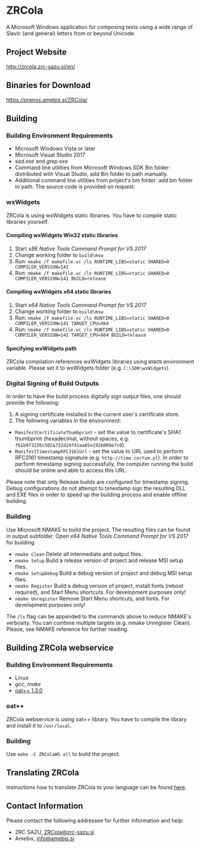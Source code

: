 ﻿# ZRCola

A Microsoft Windows application for composing texts using a wide range of Slavic (and general) letters from or beyond Unicode.

## Project Website
http://zrcola.zrc-sazu.si/en/

## Binaries for Download
https://prenos.amebis.si/ZRCola/

## Building

### Building Environment Requirements
- Microsoft Windows Vista or later
- Microsoft Visual Studio 2017
- _sed.exe_ and _grep.exe_
- Command line utilities from Microsoft Windows SDK Bin folder: distributed with Visual Studio, add Bin folder to path manually.
- Additional command line utilities from project's bin folder: add bin folder to path. The source code is provided on request.

### wxWidgets
ZRCola is using wxWidgets static libraries. You have to compile static libraries yourself.

#### Compiling wxWidgets Win32 static libraries
1. Start _x86 Native Tools Command Prompt for VS 2017_
2. Change working folder to `build\msw`
3. Run: `nmake /f makefile.vc /ls RUNTIME_LIBS=static SHARED=0 COMPILER_VERSION=141`
4. Run: `nmake /f makefile.vc /ls RUNTIME_LIBS=static SHARED=0 COMPILER_VERSION=141 BUILD=release`

#### Compiling wxWidgets x64 static libraries
1. Start _x64 Native Tools Command Prompt for VS 2017_
2. Change working folder to `build\msw`
3. Run: `nmake /f makefile.vc /ls RUNTIME_LIBS=static SHARED=0 COMPILER_VERSION=141 TARGET_CPU=X64`
4. Run: `nmake /f makefile.vc /ls RUNTIME_LIBS=static SHARED=0 COMPILER_VERSION=141 TARGET_CPU=X64 BUILD=release`

#### Specifying wxWidgets path
ZRCola compilation references wxWidgets libraries using `WXWIN` environment variable. Please set it to wxWidgets folder (e.g. `C:\SDK\wxWidgets`).

### Digital Signing of Build Outputs
In order to have the build process digitally sign output files, one should provide the following:

1. A signing certificate installed in the current user's certificate store.
2. The following variables in the environment:
  - `ManifestCertificateThumbprint` - set the value to certificate's SHA1 thumbprint (hexadecimal, without spaces, e.g. `f61b973226c502a732d24f41aa85e192b009e7c0`).
  - `ManifestTimestampRFC3161Url`   - set the value to URL used to perform RFC3161 timestamp signature (e.g. `http://time.certum.pl`). In order to perform timestamp signing successfully, the computer running the build should be online and able to access this URL.

Please note that only Release builds are configured for timestamp signing. Debug configurations do not attempt to timestamp sign the resulting DLL and EXE files in order to speed up the building process and enable offline building.

### Building
Use Microsoft NMAKE to build the project. The resulting files can be found in output subfolder. Open _x64 Native Tools Command Prompt for VS 2017_ for building.

- `nmake Clean`	Delete all intermediate and output files.
- `nmake Setup`	Build a release version of project and release MSI setup files.
- `nmake SetupDebug`	Build a debug version of project and debug MSI setup files.
- `nmake Register`	Build a debug version of project, install fonts (reboot required), and Start Menu shortcuts. For development purposes only!
- `nmake Unregister`	Remove Start Menu shortcuts, and fonts. For development purposes only!

The `/ls` flag can be appended to the commands above to reduce NMAKE's verbosity. You can combine multiple targets (e.g. nmake Unregister Clean). Please, see NMAKE reference for further reading.

## Building ZRCola webservice

### Building Environment Requirements
- Linux
- _gcc_, _make_
- [oat++ 1.3.0](https://oatpp.io/)

### oat++
ZRCola webservice is using oat++ library. You have to compile the library and install it to `/usr/local`.

### Building
Use `make -C ZRColaWS all` to build the project.

## Translating ZRCola
Instructions how to translate ZRCola to your language can be found [here](LOCALIZATION.md).

## Contact Information
Please contact the following addressee for further information and help:
- ZRC SAZU, ZRCola@zrc-sazu.si 
- Amebis, info@amebis.si
